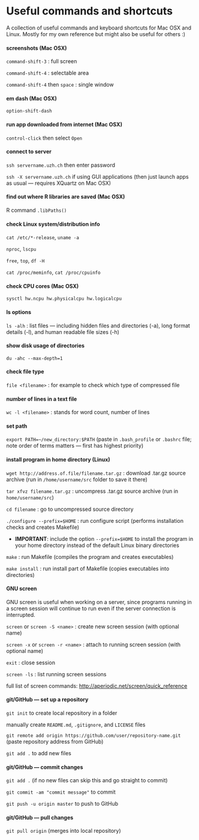 Useful commands and shortcuts
=============================

A collection of useful commands and keyboard shortcuts for Mac OSX and Linux. Mostly for my own reference but might also be useful for others :)


#### screenshots (Mac OSX)

`command-shift-3` : full screen

`command-shift-4` : selectable area

`command-shift-4` then `space` : single window


#### em dash (Mac OSX)

`option-shift-dash`


#### run app downloaded from internet (Mac OSX)

`control-click` then select `Open`


#### connect to server

`ssh servername.uzh.ch` then enter password

`ssh -X servername.uzh.ch` if using GUI applications (then just launch apps as usual — requires XQuartz on Mac OSX)


#### find out where R libraries are saved (Mac OSX)

R command `.libPaths()`


#### check Linux system/distribution info

`cat /etc/*-release`, `uname -a`

`nproc`, `lscpu`

`free`, `top`, `df -H`

`cat /proc/meminfo`, `cat /proc/cpuinfo`


#### check CPU cores (Mac OSX)

`sysctl hw.ncpu hw.physicalcpu hw.logicalcpu`


#### ls options

`ls -alh` : list files — including hidden files and directories (-a), long format details (-l), and human readable file sizes (-h)


#### show disk usage of directories

`du -ahc --max-depth=1`


#### check file type

`file <filename>` : for example to check which type of compressed file


#### number of lines in a text file

`wc -l <filename>` : stands for word count, number of lines


#### set path

`export PATH=~/new_directory:$PATH` (paste in `.bash_profile` or `.bashrc` file; note order of terms matters — first has highest priority)


#### install program in home directory (Linux)

`wget http://address.of.file/filename.tar.gz` : download .tar.gz source archive (run in `/home/username/src` folder to save it there)

`tar xfvz filename.tar.gz` : uncompress .tar.gz source archive (run in `home/username/src`)

`cd filename` : go to uncompressed source directory

`./configure --prefix=$HOME` : run configure script (performs installation checks and creates Makefile)

* **IMPORTANT**: include the option `--prefix=$HOME` to install the program in your home directory instead of the default Linux binary directories

`make` : run Makefile (compiles the program and creates executables)

`make install` : run install part of Makefile (copies executables into directories)


#### GNU screen

GNU screen is useful when working on a server, since programs running in a screen session will continue to run even if the server connection is interrupted.

`screen` or `screen -S <name>` : create new screen session (with optional name)

`screen -x` or `screen -r <name>` : attach to running screen session (with optional name)

`exit` : close session

`screen -ls` : list running screen sessions

full list of screen commands: http://aperiodic.net/screen/quick_reference


#### git/GitHub — set up a repository

`git init` to create local repository in a folder

manually create `README.md`, `.gitignore`, and `LICENSE` files

`git remote add origin https://github.com/user/repository-name.git` (paste repository address from GitHub)

`git add .` to add new files


#### git/GitHub — commit changes

`git add .` (if no new files can skip this and go straight to commit)

`git commit -am "commit message"` to commit

`git push -u origin master` to push to GitHub


#### git/GitHub — pull changes

`git pull origin` (merges into local repository)

